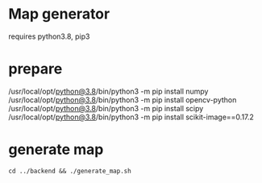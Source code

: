 # Map generator
requires python3.8, pip3

# prepare

/usr/local/opt/python@3.8/bin/python3 -m pip install numpy
/usr/local/opt/python@3.8/bin/python3 -m pip install opencv-python
/usr/local/opt/python@3.8/bin/python3 -m pip install scipy
/usr/local/opt/python@3.8/bin/python3 -m pip install scikit-image==0.17.2


# generate map
`cd ../backend && ./generate_map.sh`
